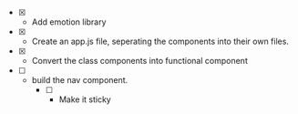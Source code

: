 - [x] - Add emotion library
- [x] - Create an app.js file, seperating the components into their own files.
- [x] - Convert the class components into functional component
- [ ] - build the nav component. 
    - [ ] - Make it sticky